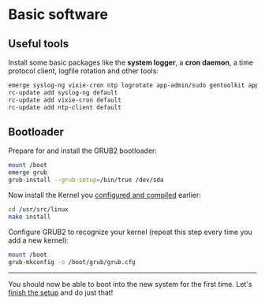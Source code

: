 Basic software
==============

Useful tools
------------

Install some basic packages like the **system logger**, a **cron daemon**, a time protocol client, logfile rotation and other tools:

```sh
emerge syslog-ng vixie-cron ntp logrotate app-admin/sudo gentoolkit app-crypt/gnupg chkrootkit
rc-update add syslog-ng default
rc-update add vixie-cron default
rc-update add ntp-client default
```

Bootloader
----------

Prepare for and install the GRUB2 bootloader:

```sh
mount /boot
emerge grub
grub-install --grub-setup=/bin/true /dev/sda
```

Now install the Kernel you [configured and compiled](02_Kernel.md#kernel) earlier:

```sh
cd /usr/src/linux
make install
```

Configure GRUB2 to recognize your kernel (repeat this step every time you add a new kernel):

```sh
mount /boot
grub-mkconfig -o /boot/grub/grub.cfg
```

___
You should now be able to boot into the new system for the first time. Let's [finish the setup](05_Finish-Setup.md) and do just that!
